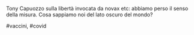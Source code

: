 Tony Capuozzo sulla libertà invocata da novax etc: abbiamo perso il senso della misura. Cosa sappiamo noi del lato oscuro del mondo?

#vaccini, #covid
